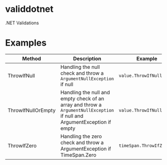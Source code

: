 # validdotnet
.NET Validations

# Examples

| Method | Description | Example |
| ------ | ----------- | ------- |
| ThrowIfNull | Handling the null check and throw a `ArgumentNullException` if null | `value.ThrowIfNull(...` |
| ThrowIfNullOrEmpty | Handling the null and empty check of an array and throw a `ArgumentNullException` if null and ArgumentException if empty | `value.ThrowIfNull(...` |
| ThrowIfZero | Handling the zero check and throw a ArgumentException if TimeSpan.Zero | `timeSpan.ThrowIfZero()` |

